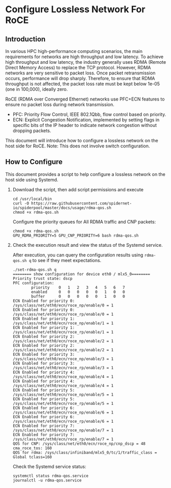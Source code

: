 # Configure Lossless Network For RoCE

## Introduction

In various HPC high-performance computing scenarios, the main requirements for networks are high throughput and low latency. To achieve high throughput and low latency, the industry generally uses RDMA (Remote Direct Memory Access) to replace the TCP protocol. However, RDMA networks are very sensitive to packet loss. Once packet retransmission occurs, performance will drop sharply. Therefore, to ensure that RDMA throughput is not affected, the packet loss rate must be kept below 1e-05 (one in 100,000), ideally zero.

RoCE (RDMA over Converged Ethernet) networks use PFC+ECN features to ensure no packet loss during network transmission.

- PFC: Priority Flow Control, IEEE 802.1Qbb, flow control based on priority.
- ECN: Explicit Congestion Notification, implemented by setting flags in specific bits of the IP header to indicate network congestion without dropping packets.

This document will introduce how to configure a lossless network on the host side for RoCE. Note: This does not involve switch configuration.

## How to Configure

This document provides a script to help configure a lossless network on the host side using Systemd.

1. Download the script, then add script permissions and execute

    ```shell
    cd /usr/local/bin
    curl -O https://raw.githubusercontent.com/spidernet-io/spiderpool/master/docs/usage/rdma-qos.sh
    chmod +x rdma-qos.sh
    ```

    Configure the priority queues for All RDMA traffic and CNP packets:

    ```shell
    chmod +x rdma-qos.sh 
    GPU_RDMA_PRIORITY=5 GPU_CNP_PRIORITY=6 bash rdma-qos.sh
    ```

2. Check the execution result and view the status of the Systemd service.

    After execution, you can query the configuration results using `rdma-qos.sh q` to see if they meet expectations.

    ```shell
    ./set-rdma-qos.sh q
    ======== show configuration for device eth0 / mlx5_0========
    Priority trust state: dscp
    PFC configuration:
            priority    0   1   2   3   4   5   6   7
            enabled     0   0   0   0   0   1   0   0   
            buffer      0   0   0   0   0   1   0   0   
    ECN Enabled for priority 0: /sys/class/net/eth0/ecn/roce_np/enable/0 = 1
    ECN Enabled for priority 0: /sys/class/net/eth0/ecn/roce_rp/enable/0 = 1
    ECN Enabled for priority 1: /sys/class/net/eth0/ecn/roce_np/enable/1 = 1
    ECN Enabled for priority 1: /sys/class/net/eth0/ecn/roce_rp/enable/1 = 1
    ECN Enabled for priority 2: /sys/class/net/eth0/ecn/roce_np/enable/2 = 1
    ECN Enabled for priority 2: /sys/class/net/eth0/ecn/roce_rp/enable/2 = 1
    ECN Enabled for priority 3: /sys/class/net/eth0/ecn/roce_np/enable/3 = 1
    ECN Enabled for priority 3: /sys/class/net/eth0/ecn/roce_rp/enable/3 = 1
    ECN Enabled for priority 4: /sys/class/net/eth0/ecn/roce_np/enable/4 = 1
    ECN Enabled for priority 4: /sys/class/net/eth0/ecn/roce_rp/enable/4 = 1
    ECN Enabled for priority 5: /sys/class/net/eth0/ecn/roce_np/enable/5 = 1
    ECN Enabled for priority 5: /sys/class/net/eth0/ecn/roce_rp/enable/5 = 1
    ECN Enabled for priority 6: /sys/class/net/eth0/ecn/roce_np/enable/6 = 1
    ECN Enabled for priority 6: /sys/class/net/eth0/ecn/roce_rp/enable/6 = 1
    ECN Enabled for priority 7: /sys/class/net/eth0/ecn/roce_np/enable/7 = 1
    ECN Enabled for priority 7: /sys/class/net/eth0/ecn/roce_rp/enable/7 = 1
    QOS for CNP: /sys/class/net/eth0/ecn/roce_np/cnp_dscp = 48
    cma_roce_tos: 160
    QOS for rdma: /sys/class/infiniband/mlx5_0/tc/1/traffic_class = Global tclass=160
    ```

    Check the Systemd service status:

    ```shell
    systemctl status rdma-qos.service
    journalctl -u rdma-qos.service
    ```
